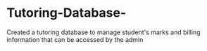 # Tutoring-Database-
Created a tutoring database to manage student's marks and billing information that can be accessed by the admin 
